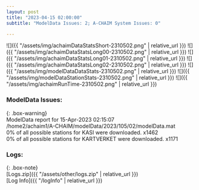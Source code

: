 ```yaml
---
layout: post
title: "2023-04-15 02:00:00"
subtitle: "ModelData Issues: 2; A-CHAIM System Issues: 0"

---
```


![]({{ "/assets/img/achaimDataStatsShort-2310502.png" | relative_url }})
![]({{ "/assets/img/achaimDataStatsLong00-2310502.png" | relative_url }})
![]({{ "/assets/img/achaimDataStatsLong01-2310502.png" | relative_url }})
![]({{ "/assets/img/achaimDataStatsLong02-2310502.png" | relative_url }})
![]({{ "/assets/img/modelDataDataStats-2310502.png" | relative_url }})
![]({{ "/assets/img/modelDataStationStats-2310502.png" | relative_url }})
![]({{ "/assets/img/achaimRunTime-2310502.png" | relative_url }})


### ModelData Issues:  
  
{: .box-warning}  
 ModelData report for 15-Apr-2023 02:15:07   
 /home2/achaim1/A-CHAIM/modelData/2023/105/02/modelData.mat   
 0% of all possible stations for KASI were downloaded. x1462   
 0% of all possible stations for KARTVERKET were downloaded. x1171   
  


### Logs:  
  
{: .box-note}  
[Logs.zip]({{ "/assets/other/logs.zip" | relative_url }})  
[Log Info]({{ "/logInfo" | relative_url }})  
